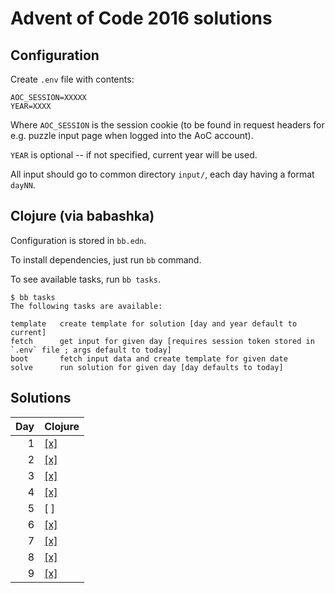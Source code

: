 # Advent of Code 2016 solutions

## Configuration

Create `.env` file with contents:

```
AOC_SESSION=XXXXX
YEAR=XXXX
```

Where `AOC_SESSION` is the session cookie (to be found in request
headers for e.g. puzzle input page when logged into the AoC account).

`YEAR` is optional -- if not specified, current year will be used.

All input should go to common directory `input/`, each day having a format `dayNN`.

## Clojure (via babashka)

Configuration is stored in `bb.edn`.

To install dependencies, just run `bb` command.

To see available tasks, run `bb tasks`.

```
$ bb tasks
The following tasks are available:

template   create template for solution [day and year default to current]
fetch      get input for given day [requires session token stored in `.env` file ; args default to today]
boot       fetch input data and create template for given date
solve      run solution for given day [day defaults to today]
```

## Solutions

Day | Clojure 
---:|------------------------- 
1   | [[x]](Clojure/day01.clj)
2   | [[x]](Clojure/day02.clj)
3   | [[x]](Clojure/day03.clj) 
4   | [[x]](Clojure/day04.clj) 
5   | [ ]
6   | [[x]](Clojure/day06.clj) 
7   | [[x]](Clojure/day07.clj) 
8   | [[x]](Clojure/day08.clj) 
9   | [[x]](Clojure/day09.clj)
